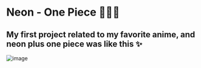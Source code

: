 # Neon - One Piece  🔋🏴‍☠️
## My first project related to my favorite anime, and neon plus one piece was like this ✨
![image](https://user-images.githubusercontent.com/94203956/160951081-25ad905b-5988-4f17-b458-00346d1940d6.png)
